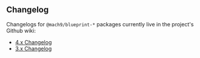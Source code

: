Changelog
---------

Changelogs for `@mach9/blueprint-*` packages currently live in the project's Github wiki:

- [4.x Changelog](https://github.com/palantir/blueprint/wiki/4.x-Changelog)
- [3.x Changelog](https://github.com/palantir/blueprint/wiki/3.x-Changelog)

